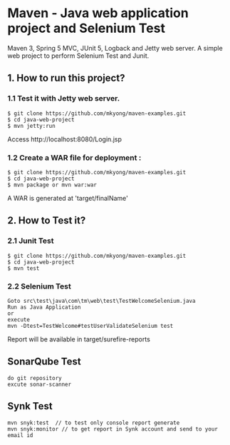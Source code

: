 # Maven -  Java web application project and Selenium Test
Maven 3, Spring 5 MVC, JUnit 5, Logback and Jetty web server. A simple web project to perform Selenium Test and Junit.



## 1. How to run this project?

### 1.1 Test it with Jetty web server.
```
$ git clone https://github.com/mkyong/maven-examples.git
$ cd java-web-project 
$ mvn jetty:run
```
Access http://localhost:8080/Login.jsp


### 1.2 Create a WAR file for deployment :
```
$ git clone https://github.com/mkyong/maven-examples.git
$ cd java-web-project 
$ mvn package or mvn war:war
```
A WAR is generated at 'target/finalName'
## 2. How to Test it?
### 2.1 Junit Test
```
$ git clone https://github.com/mkyong/maven-examples.git
$ cd java-web-project 
$ mvn test
```
### 2.2 Selenium Test
```
Goto src\test\java\com\tm\web\test\TestWelcomeSelenium.java
Run as Java Application
or 
execute
mvn -Dtest=TestWelcome#testUserValidateSelenium test

```
Report will be available in target/surefire-reports

## SonarQube Test
	
	do git repository
	excute sonar-scanner

## Synk Test

	mvn snyk:test  // to test only console report generate
	mvn snyk:monitor // to get report in Synk account and send to your email id